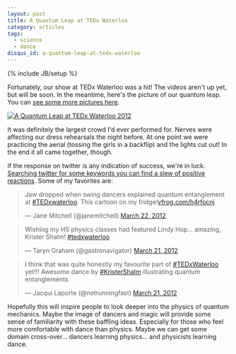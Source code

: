 ```yaml
---
layout: post
title: A Quantum Leap at TEDx Waterloo
category: articles
tags:
  - science
  - dance
disqus_id: a-quantum-leap-at-tedx-waterloo
---
```

{% include JB/setup %}

Fortunately, our show at TEDx Waterloo was a hit! The videos aren't up yet, but will be soon. In the meantime, here's the picture of our quantum leap. You can [see some more pictures here](http://flic.kr/p/bs82EL).

[![A Quantum Leap at TEDx Waterloo 2012](http://farm8.staticflickr.com/7123/6859167582_388d629c92.jpg)](http://flic.kr/p/bs82y3)

It was definitely the largest crowd I'd ever performed for. Nerves were affecting our dress rehearsals the night before. At one point we were practicing the aerial (tossing the girls in a backflip) and the lights cut out! In the end it all came together, though.

If the response on twitter is any indication of success, we're in luck. [Searching twitter for some keywords you can find a slew of positive reactions](https://twitter.com/#!/search/realtime/quantum%20OR%20swing%20OR%20dance%20OR%20krister%20OR%20shalm%20%23tedxwaterloo). Some of my favorites are:

<blockquote class="twitter-tweet"><p>Jaw dropped when swing dancers explained quantum entanglement at <a href="https://twitter.com/search/%2523TEDxwaterloo">#TEDxwaterloo</a>. This cartoon on my fridge!<a href="http://t.co/VmsLCLbb" title="http://yfrog.com/h4rfocnj">yfrog.com/h4rfocnj</a></p>&mdash; Jane Mitchell (@janemitchell) <a href="https://twitter.com/janemitchell/status/182650033756311552" data-datetime="2012-03-22T02:08:56+00:00">March 22, 2012</a></blockquote>

<blockquote class="twitter-tweet"><p>Wishing my HS physics classes had featured Lindy Hop... amazing, Krister Shalm! <a href="https://twitter.com/search/%2523tedxwaterloo">#tedxwaterloo</a></p>&mdash; Taryn Graham (@gastronavigator) <a href="https://twitter.com/gastronavigator/status/182538068673306625" data-datetime="2012-03-21T18:44:01+00:00">March 21, 2012</a></blockquote>

<blockquote class="twitter-tweet"><p>I think that was quite honestly my favourite part of <a href="https://twitter.com/search/%2523TEDxWaterloo">#TEDxWaterloo</a> yet!!! Awesome dance by <a href="https://twitter.com/search/%2523KristerShalm">#KristerShalm</a> illustrating quantum entanglements</p>&mdash; Jacqui Laporte (@notrunningfast) <a href="https://twitter.com/notrunningfast/status/182537476089446401" data-datetime="2012-03-21T18:41:40+00:00">March 21, 2012</a></blockquote>

<script src="//platform.twitter.com/widgets.js" charset="utf-8"> </script>

Hopefully this will inspire people to look deeper into the physics of quantum mechanics. Maybe the image of dancers and magic will provide some sense of familiarity with these baffling ideas. Especially for those who feel more comfortable with dance than physics. Maybe we can get some domain cross-over... dancers learning physics... and physicists learning dance.
